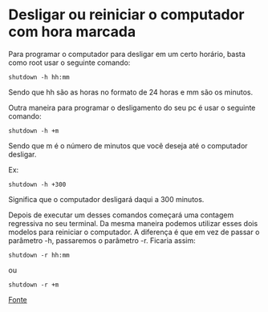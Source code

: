 # Desligar ou reiniciar o computador com hora marcada

Para programar o computador para desligar em um certo horário, basta como root usar o seguinte comando:

```shell
shutdown -h hh:mm
```

Sendo que hh são as horas no formato de 24 horas e mm são os minutos.

Outra maneira para programar o desligamento do seu pc é usar o seguinte comando:

```shell
shutdown -h +m
```

Sendo que m é o número de minutos que você deseja até o computador desligar.

Ex:

```shell
shutdown -h +300
```

Significa que o computador desligará daqui a 300 minutos.

Depois de executar um desses comandos começará uma contagem regressiva no seu terminal. Da mesma maneira podemos utilizar esses dois modelos para reiniciar o computador. A diferença é que em vez de passar o parâmetro -h, passaremos o parâmetro -r. Ficaria assim:

```shell
shutdown -r hh:mm
```
ou
```shell
shutdown -r +m
```

[Fonte](http://www.vivaolinux.com.br/dica/Desligar-ou-reiniciar-o-computador-com-hora-marcada)
